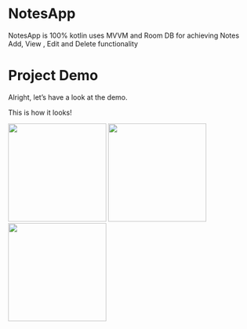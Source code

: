 # NotesApp
NotesApp is 100% kotlin uses MVVM and Room DB for achieving Notes Add, View , Edit and Delete functionality





# Project Demo
Alright, let’s have a look at the demo.

This is how it looks!

<p float="left">
	<img src="https://github.com/manojs27/NotesApp/assets/16115598/f8a98f84-e106-4d56-afe7-a9a529aea6b3" width="200"/>
	<img src="https://github.com/manojs27/NotesApp/assets/16115598/75413634-14fb-4c99-bd64-ec7bc90b8bd7" width="200"/>
  <img src="https://github.com/manojs27/NotesApp/assets/16115598/b5b6bed0-ae95-45a9-a8f2-1fe87360887d" width="200"/>
</p>

